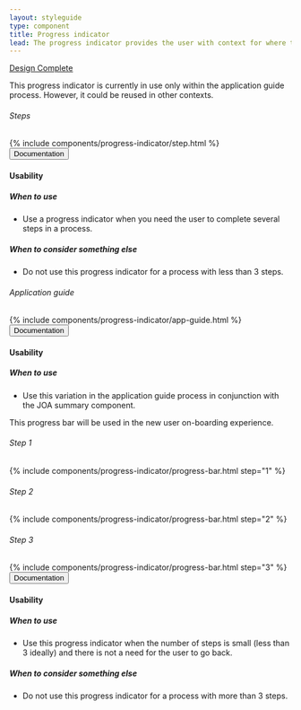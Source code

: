```yaml
---
layout: styleguide
type: component
title: Progress indicator
lead: The progress indicator provides the user with context for where they are within a process.
---
```


<a href="{{ site.baseurl }}/getting-started/#maturity" class="usa-label maturity design_complete">
  Design Complete
</a>

<p>
  This progress indicator is currently in use only within the application guide process. However, it could be reused in other contexts.
</p>

<div class="preview" id="code-1">
  <h6 class="usa-heading-alt">Steps</h6>
  {% include components/progress-indicator/step.html %}
</div>

<div class="usa-accordion-bordered usa-accordion-docs">
  <button class="usa-button-unstyled usa-accordion-button"
      aria-expanded="true" aria-controls="doc-0">
    Documentation
  </button>
  <div id="doc-0" aria-hidden="false" class="usa-accordion-content">
    <h4 class="usa-heading">Usability</h4>
    <h5>When to use</h5>
    <ul class="usa-content-list">
      <li>Use a progress indicator when you need the user to complete several steps in a process.</li>
    </ul>
    <h5>When to consider something else</h5>
    <ul class="usa-content-list">
      <li>Do not use this progress indicator for a process with less than 3 steps.</li>
    </ul>
  </div>
</div>

<div class="preview" id="code-2">
  <h6 class="usa-heading-alt">Application guide</h6>
  {% include components/progress-indicator/app-guide.html %}
</div>

<div class="usa-accordion-bordered usa-accordion-docs">
  <button class="usa-button-unstyled usa-accordion-button"
      aria-expanded="true" aria-controls="doc-1">
    Documentation
  </button>
  <div id="doc-1" aria-hidden="false" class="usa-accordion-content">
    <h4 class="usa-heading">Usability</h4>
    <h5>When to use</h5>
    <ul class="usa-content-list">
      <li>Use this variation in the application guide process in conjunction with the JOA summary component.</li>
    </ul>
  </div>
</div>

<p>
  This progress bar will be used in the new user on-boarding experience.
</p>

<div class="preview" id="code-3">
  <h6 class="usa-heading-alt">Step 1</h6>
  {% include components/progress-indicator/progress-bar.html step="1" %}

  <h6 class="usa-heading-alt">Step 2</h6>
  {% include components/progress-indicator/progress-bar.html step="2" %}

  <h6 class="usa-heading-alt">Step 3</h6>
  {% include components/progress-indicator/progress-bar.html step="3" %}
</div>

<div class="usa-accordion-bordered usa-accordion-docs">
  <button class="usa-button-unstyled usa-accordion-button"
      aria-expanded="true" aria-controls="doc-3">
    Documentation
  </button>
  <div id="doc-3" aria-hidden="false" class="usa-accordion-content">
    <h4 class="usa-heading">Usability</h4>
    <h5>When to use</h5>
    <ul class="usa-content-list">
      <li>Use this progress indicator when the number of steps is small (less than 3 ideally) and there is not a need for the user to go back.</li>
    </ul>
    <h5>When to consider something else</h5>
    <ul class="usa-content-list">
      <li>Do not use this progress indicator for a process with more than 3 steps.</li>
    </ul>
  </div>
</div>

